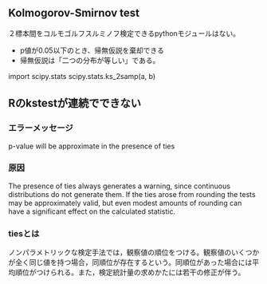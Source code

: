 ## Kolmogorov-Smirnov test

２標本間をコルモゴルフスルミノフ検定できるpythonモジュールはない。

- p値が0.05以下のとき、帰無仮説を棄却できる
- 帰無仮説は「二つの分布が等しい」である。


import scipy.stats
scipy.stats.ks_2samp(a, b)

## Rのkstestが連続でできない

### エラーメッセージ
p-value will be approximate in the presence of ties

### 原因
The presence of ties always generates a warning, since continuous distributions do not generate them. If the ties arose from rounding the tests may be approximately valid, but even modest amounts of rounding can have a significant effect on the calculated statistic.

### tiesとは
ノンパラメトリックな検定手法では，観察値の順位をつける。観察値のいくつかが全く同じ値を持つ場合，同順位が存在するという。同順位があった場合には平均順位がつけられる。また，検定統計量の求めかたには若干の修正が伴う。
